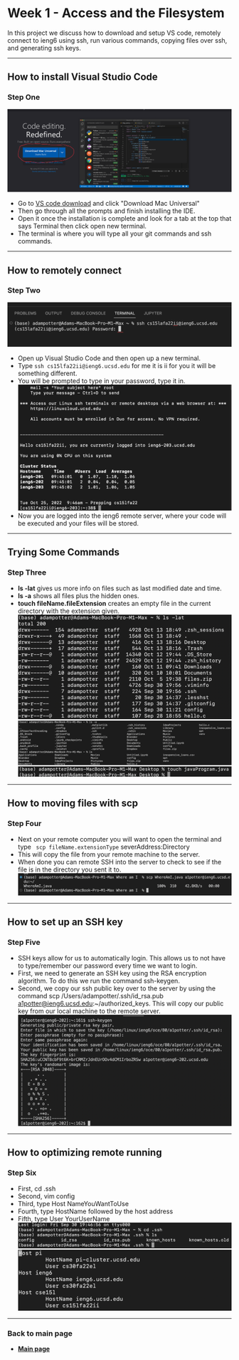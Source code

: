#  Week 1 - Access and the Filesystem

In this project we discuss how to download and setup VS code, remotely connect to ieng6 using ssh, run various commands, copying files over ssh, and generating ssh keys.

---
## How to install Visual Studio Code


### Step One 
![Vs code download](https://github.com/Adamt603/cse15l-lab-reports/blob/main/Imagies/firstPic.png?raw=true)
- Go to [VS code download](https://code.visualstudio.com/) and click "Download Mac Universal"  
- Then go through all the prompts and finish installing the IDE.
- Open it once the installation is complete and look for a tab at the top that says Terminal then click open new terminal. 
- The terminal is where you will type all your git commands and ssh commands.

---

## How to remotely connect 

### Step Two
![Remote SSH into ieng6 server](https://github.com/Adamt603/cse15l-lab-reports/blob/main/Imagies/Second%20pic.png?raw=true)
- Open up Visual Studio Code and then open up a new terminal.
- Type ` ssh cs15lfa22ii@ieng6.ucsd.edu ` for me it is ii for you it will be something different.
- You will be prompted to type in your password, type it in.
![Finally logged on](Imagies/lab1Picture1.png)
- Now you are logged into the ieng6 remote server, where your code will be executed and your files will be stored. 

---

## Trying Some Commands
### Step Three
  - **ls -lat** gives us more info on files such as last modified date and time.
  - **ls -a** shows all files plus the hidden ones.
  - **touch fileName.fileExtension** creates an empty file in the current directory with the extension given.
  ![ls -lat](Imagies/lab2Image1.png)
  ![ls -a](Imagies/lab2Image4.png)
  ![touch](Imagies/lab2Image3.png)

---

## How to moving files with scp
### Step Four
- Next on your remote computer you will want to open the terminal and type ` scp fileName.extensionType` severAddress:Directory
- This will copy the file from your remote machine to the server.
- When done you can remote SSH into the server to check to see if the file is in the directory you sent it to.
![](https://github.com/Adamt603/cse15l-lab-reports/blob/main/Imagies/Fourth%20image.png?raw=true)
---

## How to set up an SSH key
### Step Five 
- SSH keys allow for us to automatically login. This allows us to not have to type/remember our password every time we want to login.
- First, we need to generate an SSH key using the RSA encryption algorithm. To do this we run the command ssh-keygen.
- Second, we copy our ssh public key over to the server by using the command scp /Users/adampotter/.ssh/id_rsa.pub a1potter@ieng6.ucsd.edu:~/authorized_keys. This will copy our public key from our local machine to the remote server.
![Automatic login](https://github.com/Adamt603/cse15l-lab-reports/blob/main/Imagies/Fith%20pic.png?raw=true)

---

## How to optimizing remote running
### Step Six
- First, cd .ssh 
- Second, vim config
- Third, type Host NameYouWantToUse
- Fourth, type HostName followed by the host address
- Fifth, type User YourUserName
![cd into .ssh](https://github.com/Adamt603/cse15l-lab-reports/blob/main/Imagies/sixth%20pic.png?raw=true)
![using vim to config file](https://github.com/Adamt603/cse15l-lab-reports/blob/main/Imagies/seventh%20pic.png?raw=true)
---

### **Back to main page**
  - [**Main page**](https://adamt603.github.io/cse15l-lab-reports/)



